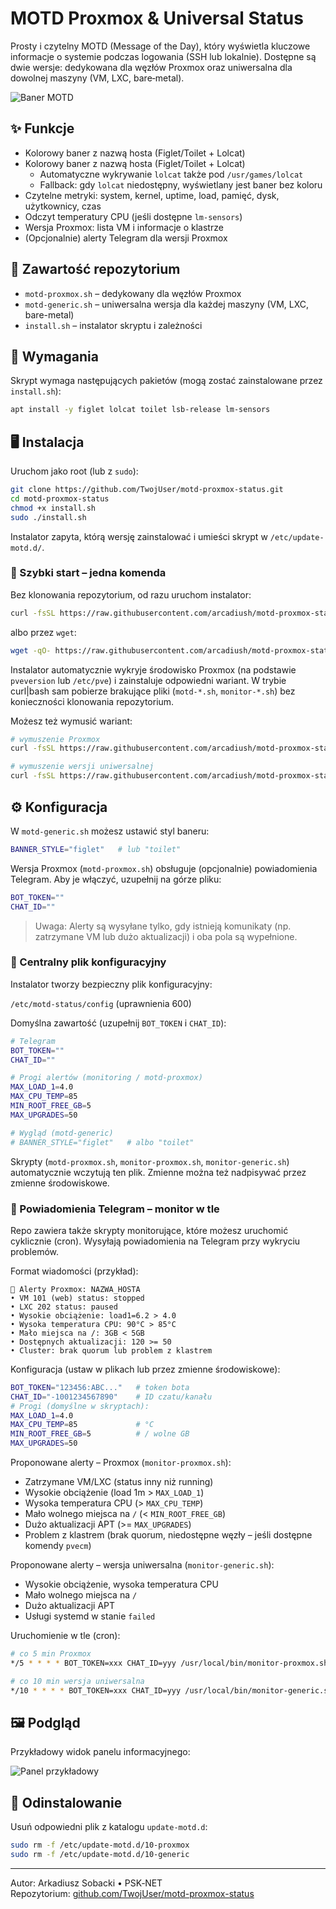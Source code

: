 # MOTD Proxmox & Universal Status

Prosty i czytelny MOTD (Message of the Day), który wyświetla kluczowe informacje o systemie podczas logowania (SSH lub lokalnie). Dostępne są dwie wersje: dedykowana dla węzłów Proxmox oraz uniwersalna dla dowolnej maszyny (VM, LXC, bare‑metal).

![Baner MOTD](banner.png)

## ✨ Funkcje

- Kolorowy baner z nazwą hosta (Figlet/Toilet + Lolcat)
 - Kolorowy baner z nazwą hosta (Figlet/Toilet + Lolcat)
   - Automatyczne wykrywanie `lolcat` także pod `/usr/games/lolcat`
   - Fallback: gdy `lolcat` niedostępny, wyświetlany jest baner bez koloru
- Czytelne metryki: system, kernel, uptime, load, pamięć, dysk, użytkownicy, czas
- Odczyt temperatury CPU (jeśli dostępne `lm-sensors`)
- Wersja Proxmox: lista VM i informacje o klastrze
- (Opcjonalnie) alerty Telegram dla wersji Proxmox

## 📂 Zawartość repozytorium

- `motd-proxmox.sh` – dedykowany dla węzłów Proxmox
- `motd-generic.sh` – uniwersalna wersja dla każdej maszyny (VM, LXC, bare-metal)
- `install.sh` – instalator skryptu i zależności

## 🧩 Wymagania

Skrypt wymaga następujących pakietów (mogą zostać zainstalowane przez `install.sh`):

```bash
apt install -y figlet lolcat toilet lsb-release lm-sensors
```

## 🖥️ Instalacja

Uruchom jako root (lub z `sudo`):

```bash
git clone https://github.com/TwojUser/motd-proxmox-status.git
cd motd-proxmox-status
chmod +x install.sh
sudo ./install.sh
```

Instalator zapyta, którą wersję zainstalować i umieści skrypt w `/etc/update-motd.d/`.

### 🚀 Szybki start – jedna komenda

Bez klonowania repozytorium, od razu uruchom instalator:

```bash
curl -fsSL https://raw.githubusercontent.com/arcadiush/motd-proxmox-status/main/install.sh | sudo bash
```

albo przez `wget`:

```bash
wget -qO- https://raw.githubusercontent.com/arcadiush/motd-proxmox-status/main/install.sh | sudo bash
```

Instalator automatycznie wykryje środowisko Proxmox (na podstawie `pveversion` lub `/etc/pve`) i zainstaluje odpowiedni wariant. W trybie curl|bash sam pobierze brakujące pliki (`motd-*.sh`, `monitor-*.sh`) bez konieczności klonowania repozytorium.

Możesz też wymusić wariant:

```bash
# wymuszenie Proxmox
curl -fsSL https://raw.githubusercontent.com/arcadiush/motd-proxmox-status/main/install.sh | INSTALL_VARIANT=proxmox sudo -E bash

# wymuszenie wersji uniwersalnej
curl -fsSL https://raw.githubusercontent.com/arcadiush/motd-proxmox-status/main/install.sh | INSTALL_VARIANT=generic sudo -E bash
```

## ⚙️ Konfiguracja

W `motd-generic.sh` możesz ustawić styl baneru:

```bash
BANNER_STYLE="figlet"   # lub "toilet"
```

Wersja Proxmox (`motd-proxmox.sh`) obsługuje (opcjonalnie) powiadomienia Telegram. Aby je włączyć, uzupełnij na górze pliku:

```bash
BOT_TOKEN=""
CHAT_ID=""
```

> Uwaga: Alerty są wysyłane tylko, gdy istnieją komunikaty (np. zatrzymane VM lub dużo aktualizacji) i oba pola są wypełnione.

### 🔐 Centralny plik konfiguracyjny

Instalator tworzy bezpieczny plik konfiguracyjny:

`/etc/motd-status/config` (uprawnienia 600)

Domyślna zawartość (uzupełnij `BOT_TOKEN` i `CHAT_ID`):

```bash
# Telegram
BOT_TOKEN=""
CHAT_ID=""

# Progi alertów (monitoring / motd-proxmox)
MAX_LOAD_1=4.0
MAX_CPU_TEMP=85
MIN_ROOT_FREE_GB=5
MAX_UPGRADES=50

# Wygląd (motd-generic)
# BANNER_STYLE="figlet"   # albo "toilet"
```

Skrypty (`motd-proxmox.sh`, `monitor-proxmox.sh`, `monitor-generic.sh`) automatycznie wczytują ten plik. Zmienne można też nadpisywać przez zmienne środowiskowe.

### 📣 Powiadomienia Telegram – monitor w tle

Repo zawiera także skrypty monitorujące, które możesz uruchomić cyklicznie (cron). Wysyłają powiadomienia na Telegram przy wykryciu problemów.

Format wiadomości (przykład):

```
🚨 Alerty Proxmox: NAZWA_HOSTA
• VM 101 (web) status: stopped
• LXC 202 status: paused
• Wysokie obciążenie: load1=6.2 > 4.0
• Wysoka temperatura CPU: 90°C > 85°C
• Mało miejsca na /: 3GB < 5GB
• Dostępnych aktualizacji: 120 >= 50
• Cluster: brak quorum lub problem z klastrem
```

Konfiguracja (ustaw w plikach lub przez zmienne środowiskowe):

```bash
BOT_TOKEN="123456:ABC..."   # token bota
CHAT_ID="-1001234567890"    # ID czatu/kanału
# Progi (domyślne w skryptach):
MAX_LOAD_1=4.0
MAX_CPU_TEMP=85             # °C
MIN_ROOT_FREE_GB=5          # / wolne GB
MAX_UPGRADES=50
```

Proponowane alerty – Proxmox (`monitor-proxmox.sh`):
- Zatrzymane VM/LXC (status inny niż running)
- Wysokie obciążenie (load 1m > `MAX_LOAD_1`)
- Wysoka temperatura CPU (> `MAX_CPU_TEMP`)
- Mało wolnego miejsca na `/` (< `MIN_ROOT_FREE_GB`)
- Dużo aktualizacji APT (>= `MAX_UPGRADES`)
- Problem z klastrem (brak quorum, niedostępne węzły – jeśli dostępne komendy `pvecm`)

Proponowane alerty – wersja uniwersalna (`monitor-generic.sh`):
- Wysokie obciążenie, wysoka temperatura CPU
- Mało wolnego miejsca na `/`
- Dużo aktualizacji APT
- Usługi systemd w stanie `failed`

Uruchomienie w tle (cron):

```bash
# co 5 min Proxmox
*/5 * * * * BOT_TOKEN=xxx CHAT_ID=yyy /usr/local/bin/monitor-proxmox.sh >/dev/null 2>&1

# co 10 min wersja uniwersalna
*/10 * * * * BOT_TOKEN=xxx CHAT_ID=yyy /usr/local/bin/monitor-generic.sh >/dev/null 2>&1
```

## 🖼️ Podgląd

Przykładowy widok panelu informacyjnego:

![Panel przykładowy](panel.png)

## 🧹 Odinstalowanie

Usuń odpowiedni plik z katalogu `update-motd.d`:

```bash
sudo rm -f /etc/update-motd.d/10-proxmox
sudo rm -f /etc/update-motd.d/10-generic
```

---

Autor: Arkadiusz Sobacki • PSK‑NET  
Repozytorium: [github.com/TwojUser/motd-proxmox-status](https://github.com/TwojUser/motd-proxmox-status)
